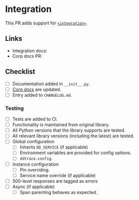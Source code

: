 # Integration
This PR adds support for [`<integration>`](<!--link to relevant integration docs-->).

## Links
<!-- Add any helpful links here for your and the reviewer's benefit -->

- Integration docs: <!-- add link here -->
- Corp docs PR: <!-- add link here -->

## Checklist
- [ ] Documentation added in `__init__.py`.
- [ ] [Corp docs](https://github.com/Datadog/documentation) are updated.
- [ ] Entry added to `CHANGELOG.md`.

### Testing
- [ ] Tests are added to CI.
- [ ] Functionality is maintained from original library.
- [ ] All Python versions that the library supports are tested.
- [ ] All relevant library versions (including the latest) are tested.
- [ ] Global configuration
  - [ ] Inherits `DD_SERVICE` (if applicable)
  - [ ] Environment variables are provided for config options.
  - [ ] `ddtrace.config`.
- [ ] Instance configuration
  - [ ] Pin overriding.
  - [ ] Service name override (if applicable)
- [ ] 500-level responses are tagged as errors
- [ ] Async (if applicable)
  - [ ] Span parenting behaves as expected.
